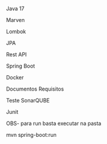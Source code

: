 
Java 17

Marven 

Lombok

JPA

Rest API

Spring Boot

Docker

Documentos Requisitos

Teste SonarQUBE 

Junit


OBS- para run basta executar na pasta

mvn spring-boot:run
